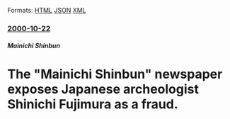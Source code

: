 
Formats: [HTML](/news/2000/10/22/the-mainichi-shinbun-newspaper-exposes-japanese-archeologist-shinichi-fujimura-as-a-fraud.html)  [JSON](/news/2000/10/22/the-mainichi-shinbun-newspaper-exposes-japanese-archeologist-shinichi-fujimura-as-a-fraud.json)  [XML](/news/2000/10/22/the-mainichi-shinbun-newspaper-exposes-japanese-archeologist-shinichi-fujimura-as-a-fraud.xml)  

### [2000-10-22](/news/2000/10/22/index.md)

##### Mainichi Shinbun
#  The "Mainichi Shinbun" newspaper exposes Japanese archeologist Shinichi Fujimura as a fraud.



